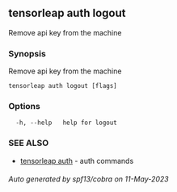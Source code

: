 ## tensorleap auth logout

Remove api key from the machine

### Synopsis

Remove api key from the machine

```
tensorleap auth logout [flags]
```

### Options

```
  -h, --help   help for logout
```

### SEE ALSO

* [tensorleap auth](tensorleap_auth.md)	 - auth commands

###### Auto generated by spf13/cobra on 11-May-2023
